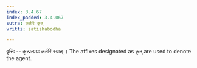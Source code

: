 ```yaml
---
index: 3.4.67
index_padded: 3.4.067
sutra: कर्तरि कृत्‌
vritti: satishabodha

---
```

वृत्तिः -- कृत्प्रत्ययः कर्तरि स्यात् । The affixes designated as कृत् are used to denote the agent.